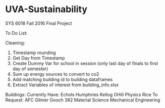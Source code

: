 # UVA-Sustainability
SYS 6018 Fall 2016 Final Project

To Do List:

Cleaning:
1. Timestamp rounding
2. Get Day from Timestamp
3. Create Dummy Var for school in session
  (only last day of finals to first day of semester)
4. Sum up energy sources to convert to co2
5. Add matching building id to building dataframes
6. Extract Variables of interest from building_info.xlsx

Buildings: 
  Currently Have:
    Echols
    Humphries
    Kellog
    OHill
    Physics
    Rice
   To Request:
    AFC
    Gilmer
    Gooch 382
    Material Science
    Mechanical Engineering
    
